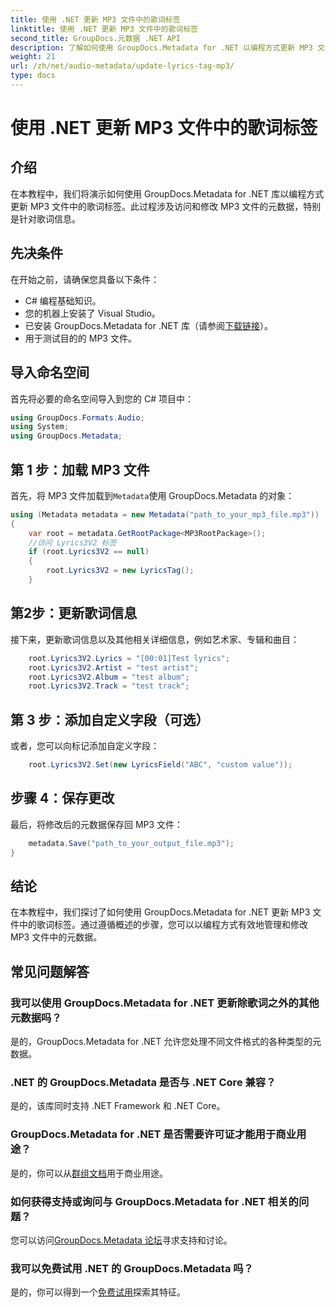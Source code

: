 ```yaml
---
title: 使用 .NET 更新 MP3 文件中的歌词标签
linktitle: 使用 .NET 更新 MP3 文件中的歌词标签
second_title: GroupDocs.元数据 .NET API
description: 了解如何使用 GroupDocs.Metadata for .NET 以编程方式更新 MP3 文件元数据，包括歌词、艺术家和专辑详细信息。
weight: 21
url: /zh/net/audio-metadata/update-lyrics-tag-mp3/
type: docs
---
```

# 使用 .NET 更新 MP3 文件中的歌词标签

## 介绍
在本教程中，我们将演示如何使用 GroupDocs.Metadata for .NET 库以编程方式更新 MP3 文件中的歌词标签。此过程涉及访问和修改 MP3 文件的元数据，特别是针对歌词信息。
## 先决条件
在开始之前，请确保您具备以下条件：
- C# 编程基础知识。
- 您的机器上安装了 Visual Studio。
- 已安装 GroupDocs.Metadata for .NET 库（请参阅[下载链接](https://releases.groupdocs.com/metadata/net/)）。
- 用于测试目的的 MP3 文件。

## 导入命名空间
首先将必要的命名空间导入到您的 C# 项目中：
```csharp
using GroupDocs.Formats.Audio;
using System;
using GroupDocs.Metadata;
```
## 第 1 步：加载 MP3 文件
首先，将 MP3 文件加载到`Metadata`使用 GroupDocs.Metadata 的对象：
```csharp
using (Metadata metadata = new Metadata("path_to_your_mp3_file.mp3"))
{
    var root = metadata.GetRootPackage<MP3RootPackage>();
    //访问 Lyrics3V2 标签
    if (root.Lyrics3V2 == null)
    {
        root.Lyrics3V2 = new LyricsTag();
    }
```
## 第2步：更新歌词信息
接下来，更新歌词信息以及其他相关详细信息，例如艺术家、专辑和曲目：
```csharp
    root.Lyrics3V2.Lyrics = "[00:01]Test lyrics";
    root.Lyrics3V2.Artist = "test artist";
    root.Lyrics3V2.Album = "test album";
    root.Lyrics3V2.Track = "test track";
```
## 第 3 步：添加自定义字段（可选）
或者，您可以向标记添加自定义字段：
```csharp
    root.Lyrics3V2.Set(new LyricsField("ABC", "custom value"));
```
## 步骤 4：保存更改
最后，将修改后的元数据保存回 MP3 文件：
```csharp
    metadata.Save("path_to_your_output_file.mp3");
}
```

## 结论
在本教程中，我们探讨了如何使用 GroupDocs.Metadata for .NET 更新 MP3 文件中的歌词标签。通过遵循概述的步骤，您可以以编程方式有效地管理和修改 MP3 文件中的元数据。

## 常见问题解答
### 我可以使用 GroupDocs.Metadata for .NET 更新除歌词之外的其他元数据吗？
是的，GroupDocs.Metadata for .NET 允许您处理不同文件格式的各种类型的元数据。
### .NET 的 GroupDocs.Metadata 是否与 .NET Core 兼容？
是的，该库同时支持 .NET Framework 和 .NET Core。
### GroupDocs.Metadata for .NET 是否需要许可证才能用于商业用途？
是的，你可以从[群组文档](https://purchase.groupdocs.com/buy)用于商业用途。
### 如何获得支持或询问与 GroupDocs.Metadata for .NET 相关的问题？
您可以访问[GroupDocs.Metadata 论坛](https://forum.groupdocs.com/c/metadata/14)寻求支持和讨论。
### 我可以免费试用 .NET 的 GroupDocs.Metadata 吗？
是的，你可以得到一个[免费试用](https://releases.groupdocs.com/)探索其特征。